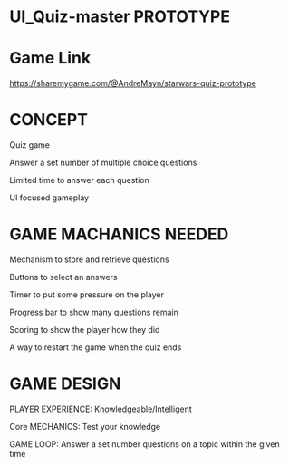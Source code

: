 # UI_Quiz-master PROTOTYPE

# Game Link

https://sharemygame.com/@AndreMayn/starwars-quiz-prototype

# CONCEPT

Quiz game

Answer a set number of multiple choice questions

Limited time to answer each question

UI focused gameplay

# GAME MACHANICS NEEDED

Mechanism to store and retrieve questions

Buttons to select an answers

Timer to put some pressure on the player

Progress bar to show many questions remain

Scoring to show the player how they did

A way to restart the game when the quiz ends

# GAME DESIGN

PLAYER EXPERIENCE: Knowledgeable/Intelligent

Core MECHANICS: Test your knowledge

GAME LOOP: Answer a set number questions on a topic within the given time
